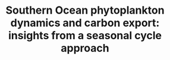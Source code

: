 ---
title: "Southern Ocean phytoplankton dynamics and carbon export: insights from a seasonal cycle approach"
citation: "Thomalla, S.J., Du Plessis, M., Fauchereau, N., Giddy, I., Gregor, L., Henson, S., Joubert, W.R., Little, H., Monteiro, P.M., Mtshali, T. and Nicholson, S., 2023. Southern Ocean phytoplankton dynamics and carbon export: insights from a seasonal cycle approach. Philosophical Transactions of the Royal Society A, 381(2249), p.20220068."
doi: "https://doi.org/10.1098/rsta.2022.0068" 
category: manuscripts
---